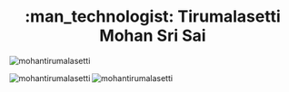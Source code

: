 <center><h1> :man_technologist: Tirumalasetti Mohan Sri Sai </h1></center>

 <p align="left"> <img src="https://komarev.com/ghpvc/?username=mohantirumalasetti&label=PROFILE%20VIEWS&color=0e75b6&style=flat" alt="mohantirumalasetti" /> </p>

<!-- <p><img align="right" src="https://github-readme-stats.vercel.app/api/top-langs?username=mohantirumalasetti&show_icons=true&locale=en&layout=compact" alt="mohantirumalasetti" /></p> -->

<p><img align="left" src="https://github-readme-streak-stats.herokuapp.com/?user=mohantirumalasetti&" alt="mohantirumalasetti" /></p> 
<p><img align="center" src="https://github-readme-stats.vercel.app/api?username=mohantirumalasetti&show_icons=true&locale=en" alt="mohantirumalasetti" /></p> 
